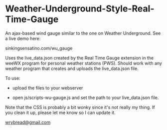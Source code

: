 # Weather-Underground-Style-Real-Time-Gauge

An ajax-based wind gauge similar to the one on Weather Underground. See a live demo here:

sinkingsensatino.com/wu_gauge

Uses the live_data.json created by the Real Time Gauge extension in the weeWX program for personal weather stations (PWS). Should work with any weather program that creates and uploads the live_data.json file.

To use:

- upload the files to your webserver

- open js/scripts-wu-gauge.js and set the path to your live_data.json file.

Note that the CSS is probably a bit wonky since it's not really my thing. If you clean it up, please let me know so I can update it.

wrybread@gmail.com

